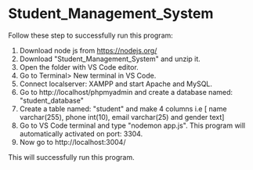 # Student_Management_System

Follow these step to successfully run this program:

1) Download node js from https://nodejs.org/
2) Download "Student_Management_System" and unzip it.
3) Open the folder with VS Code editor.
4) Go to Terminal> New terminal in VS Code.
5) Connect localserver: XAMPP and start Apache and MySQL.
6) Go to http://localhost/phpmyadmin and create a database named: "student_database"
7) Create a table named: "student" and make 4 columns i.e [ name varchar(255), phone int(10), email varchar(25) and gender text]
8) Go to VS Code terminal and type "nodemon app.js". This program will automatically activated on port: 3304.
9) Now go to http://localhost:3004/

This will successfully run this program.
